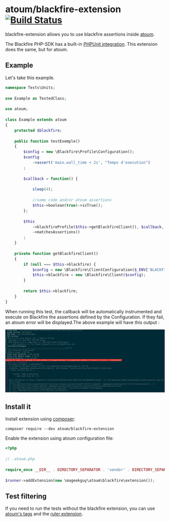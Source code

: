 # atoum/blackfire-extension [![Build Status](https://travis-ci.org/agallou/blackfire-extension.svg?branch=master)](https://travis-ci.org/agallou/blackfire-extension)

blackfire-extension allows you to use blackfire assertions inside [atoum](https://github.com/atoum/atoum).

The Blackfire PHP-SDK has a built-in [PHPUnit integration](https://blackfire.io/docs/integrations/phpunit). This extension does the same, but for atoum.

## Example

Let's take this example.

```php
namespace Tests\Units;

use Example as TestedClass;

use atoum;

class Example extends atoum
{
    protected $blackfire;

    public function testExemple()
    {
        $config = new \Blackfire\Profile\Configuration();
        $config
            ->assert('main.wall_time < 2s', "Temps d'execution")
        ;

        $callback = function() {

            sleep(4);

            //some code and/or atoum assertions
            $this->boolean(true)->isTrue();
        };

        $this
            ->blackfireProfile($this->getBlackfireClient(), $callback, $config)
            ->matchesAssertions()
        ;
    }

    private function getBlackfireClient()
    {
        if (null === $this->blackfire) {
            $config = new \Blackfire\ClientConfiguration($_ENV['BLACKFIRE_CLIENT_ID'], $_ENV['BLACKFIRE_CLIENT_TOKEN']);
            $this->blackfire = new \Blackfire\Client($config);
        }

        return $this->blackfire;
    }
}
```

When running this test, the callback will be automatically instrumented and execute on Blackfire the assertions defined by the Configuration. If they fail, an atoum error will be displayed.The above example will have this output : 

![Instrumentation result](doc/screenshot.png)

## Install it

Install extension using [composer](https://getcomposer.org):

```
composer require --dev atoum/blackfire-extension
```

Enable the extension using atoum configuration file:

```php
<?php

// .atoum.php

require_once __DIR__ . DIRECTORY_SEPARATOR . 'vendor' . DIRECTORY_SEPARATOR . 'autoload.php';

$runner->addExtension(new \mageekguy\atoum\blackfire\extension());
```

## Test filtering

If you need to run the tests without the blackfire extension, you can use [atoum's tags](http://docs.atoum.org/en/latest/launch_test.html#tags) and the [ruler extension](https://github.com/atoum/ruler-extension).


